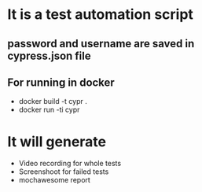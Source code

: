 # It is a test automation script

## password and username are saved in cypress.json file

## For running in docker 
- docker build -t cypr .
- docker run -ti cypr


# It will generate 
- Video recording for whole tests
- Screenshoot for failed tests
- mochawesome report 
